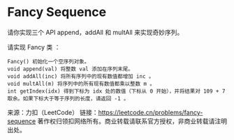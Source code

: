 #  Fancy Sequence 
请你实现三个 API append，addAll 和 multAll 来实现奇妙序列。

请实现 Fancy 类 ：

    Fancy() 初始化一个空序列对象。
    void append(val) 将整数 val 添加在序列末尾。
    void addAll(inc) 将所有序列中的现有数值都增加 inc 。
    void multAll(m) 将序列中的所有现有数值都乘以整数 m 。
    int getIndex(idx) 得到下标为 idx 处的数值（下标从 0 开始），并将结果对 109 + 7 取余。如果下标大于等于序列的长度，请返回 -1 。

来源：力扣（LeetCode）
链接：https://leetcode.cn/problems/fancy-sequence
著作权归领扣网络所有。商业转载请联系官方授权，非商业转载请注明出处。